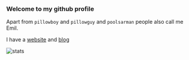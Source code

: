 <!---
poolsar42/poolsar42 is a ✨ special ✨ repository because its `README.md` (this file) appears on your GitHub profile.
You can click the Preview link to take a look at your changes.
--->
 ### Welcome to my github profile
 
Apart from `pillowboy` and `pillowguy` and `poolsarman` people also call me Emil.

I have a [website](https://pillowguy.me) and [blog](https://blog.pillowguy.me)

![stats](https://github-readme-stats.vercel.app/api?username=poolsar42&count_private=true&include_all_commits=true&show_icons=true&theme=midnight-purple)  
